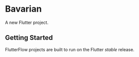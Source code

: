 # Bavarian

A new Flutter project.

## Getting Started

FlutterFlow projects are built to run on the Flutter _stable_ release.
